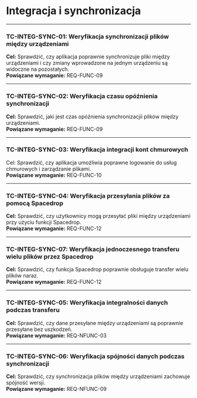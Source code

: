 # Integracja i synchronizacja

---

### TC-INTEG-SYNC-01: Weryfikacja synchronizacji plików między urządzeniami
**Cel:** Sprawdzić, czy aplikacja poprawnie synchronizuje pliki między urządzeniami i czy zmiany wprowadzone na jednym urządzeniu są widoczne na pozostałych.  
**Powiązane wymaganie:** REQ-FUNC-09

---

### TC-INTEG-SYNC-02: Weryfikacja czasu opóźnienia synchronizacji
**Cel:** Sprawdzić, jaki jest czas opóźnienia synchronizacjii plików między urządzeniami.  
**Powiązane wymaganie:** REQ-FUNC-09

---

### TC-INTEG-SYNC-03: Weryfikacja integracji kont chmurowych
Cel: Sprawdzić, czy aplikacja umożliwia poprawne logowanie do usług chmurowych i zarządzanie plikami.  
**Powiązane wymaganie:** REQ-FUNC-10

---

### TC-INTEG-SYNC-04: Weryfikacja przesyłania plików za pomocą Spacedrop
**Cel:** Sprawdzić, czy użytkownicy mogą przesyłać pliki między urządzeniami przy użyciu funkcji Spacedrop.  
**Powiązane wymaganie:** REQ-FUNC-12

---

### TC-INTEG-SYNC-07: Weryfikacja jednoczesnego transferu wielu plików przez Spacedrop
**Cel:** Sprawdzić, czy funkcja Spacedrop poprawnie obsługuje transfer wielu plików naraz.  
**Powiązane wymaganie:** REQ-FUNC-12

---

### TC-INTEG-SYNC-05: Weryfikacja integralności danych podczas transferu
**Cel:** Sprawdzić, czy dane przesyłane między urządzeniami są poprawnie przesyłane bez uszkodzeń.  
**Powiązane wymaganie:** REQ-NFUNC-03

---

### TC-INTEG-SYNC-06: Weryfikacja spójności danych podczas synchronizacji
**Cel:** Sprawdzić, czy synchronizacja plików między urządzeniami zachowuje spójność wersji.  
**Powiązane wymaganie:** REQ-NFUNC-09
